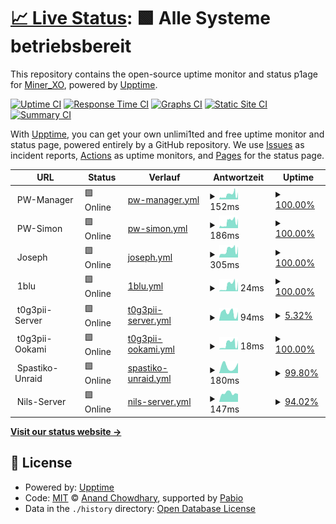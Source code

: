 # [📈 Live Status](https://MinerXO.github.io/upptime): <!--live status--> **🟩 Alle Systeme betriebsbereit**

This repository contains the open-source uptime monitor and status p1age for [Miner_XO](https://MinerXO.github.io/upptime), powered by [Upptime](https://github.com/upptime/upptime).

[![Uptime CI](https://github.com/MinerXO/upptime/workflows/Uptime%20CI/badge.svg)](https://github.com/MinerXO/upptime/actions?query=workflow%3A%22Uptime+CI%22)
[![Response Time CI](https://github.com/MinerXO/upptime/workflows/Response%20Time%20CI/badge.svg)](https://github.com/MinerXO/upptime/actions?query=workflow%3A%22Response+Time+CI%22)
[![Graphs CI](https://github.com/MinerXO/upptime/workflows/Graphs%20CI/badge.svg)](https://github.com/MinerXO/upptime/actions?query=workflow%3A%22Graphs+CI%22)
[![Static Site CI](https://github.com/MinerXO/upptime/workflows/Static%20Site%20CI/badge.svg)](https://github.com/MinerXO/upptime/actions?query=workflow%3A%22Static+Site+CI%22)
[![Summary CI](https://github.com/MinerXO/upptime/workflows/Summary%20CI/badge.svg)](https://github.com/MinerXO/upptime/actions?query=workflow%3A%22Summary+CI%22)

With [Upptime](https://upptime.js.org), you can get your own unlimi1ted and free uptime monitor and status page, powered entirely by a GitHub repository. We use [Issues](https://github.com/MinerXO/upptime/issues) as incident reports, [Actions](https://github.com/MinerXO/upptime/actions) as uptime monitors, and [Pages](https://MinerXO.github.io/upptime) for the status page.

<!--start: status pages-->
<!-- This summary is generated by Upptime (https://github.com/upptime/upptime) -->
<!-- Do not edit this manually, your changes will be overwritten -->
<!-- prettier-ignore -->
| URL | Status | Verlauf | Antwortzeit | Uptime |
| --- | ------ | ------- | ------------- | ------ |
| <img alt="" src="https://icons.duckduckgo.com/ip3/null.ico" height="13"> PW-Manager | 🟩 Online | [pw-manager.yml](https://github.com/MinerXO/upptime/commits/HEAD/history/pw-manager.yml) | <details><summary><img alt="Antwortzeit-Diagramm" src="./graphs/pw-manager/response-time-week.png" height="20"> 152ms</summary><br><a href="https://MinerXO.github.io/upptime/history/pw-manager"><img alt="Antwortzeit 395" src="https://img.shields.io/endpoint?url=https%3A%2F%2Fraw.githubusercontent.com%2FMinerXO%2Fupptime%2FHEAD%2Fapi%2Fpw-manager%2Fresponse-time.json"></a><br><a href="https://MinerXO.github.io/upptime/history/pw-manager"><img alt="Antwortzeit der letzten 24 Stunden 141" src="https://img.shields.io/endpoint?url=https%3A%2F%2Fraw.githubusercontent.com%2FMinerXO%2Fupptime%2FHEAD%2Fapi%2Fpw-manager%2Fresponse-time-day.json"></a><br><a href="https://MinerXO.github.io/upptime/history/pw-manager"><img alt="Antwortzeit der letzten 7 Tage 152" src="https://img.shields.io/endpoint?url=https%3A%2F%2Fraw.githubusercontent.com%2FMinerXO%2Fupptime%2FHEAD%2Fapi%2Fpw-manager%2Fresponse-time-week.json"></a><br><a href="https://MinerXO.github.io/upptime/history/pw-manager"><img alt="Antwortzeit der letzten 30 Tage 149" src="https://img.shields.io/endpoint?url=https%3A%2F%2Fraw.githubusercontent.com%2FMinerXO%2Fupptime%2FHEAD%2Fapi%2Fpw-manager%2Fresponse-time-month.json"></a><br><a href="https://MinerXO.github.io/upptime/history/pw-manager"><img alt="Antwortzeit des letzten Jahres 395" src="https://img.shields.io/endpoint?url=https%3A%2F%2Fraw.githubusercontent.com%2FMinerXO%2Fupptime%2FHEAD%2Fapi%2Fpw-manager%2Fresponse-time-year.json"></a></details> | <details><summary><a href="https://MinerXO.github.io/upptime/history/pw-manager">100.00%</a></summary><a href="https://MinerXO.github.io/upptime/history/pw-manager"><img alt="All-time uptime 99.53%" src="https://img.shields.io/endpoint?url=https%3A%2F%2Fraw.githubusercontent.com%2FMinerXO%2Fupptime%2FHEAD%2Fapi%2Fpw-manager%2Fuptime.json"></a><br><a href="https://MinerXO.github.io/upptime/history/pw-manager"><img alt="24-hour uptime 100.00%" src="https://img.shields.io/endpoint?url=https%3A%2F%2Fraw.githubusercontent.com%2FMinerXO%2Fupptime%2FHEAD%2Fapi%2Fpw-manager%2Fuptime-day.json"></a><br><a href="https://MinerXO.github.io/upptime/history/pw-manager"><img alt="7-day uptime 100.00%" src="https://img.shields.io/endpoint?url=https%3A%2F%2Fraw.githubusercontent.com%2FMinerXO%2Fupptime%2FHEAD%2Fapi%2Fpw-manager%2Fuptime-week.json"></a><br><a href="https://MinerXO.github.io/upptime/history/pw-manager"><img alt="30-day uptime 99.93%" src="https://img.shields.io/endpoint?url=https%3A%2F%2Fraw.githubusercontent.com%2FMinerXO%2Fupptime%2FHEAD%2Fapi%2Fpw-manager%2Fuptime-month.json"></a><br><a href="https://MinerXO.github.io/upptime/history/pw-manager"><img alt="1-year uptime 99.53%" src="https://img.shields.io/endpoint?url=https%3A%2F%2Fraw.githubusercontent.com%2FMinerXO%2Fupptime%2FHEAD%2Fapi%2Fpw-manager%2Fuptime-year.json"></a></details>
| <img alt="" src="https://icons.duckduckgo.com/ip3/null.ico" height="13"> PW-Simon | 🟩 Online | [pw-simon.yml](https://github.com/MinerXO/upptime/commits/HEAD/history/pw-simon.yml) | <details><summary><img alt="Antwortzeit-Diagramm" src="./graphs/pw-simon/response-time-week.png" height="20"> 186ms</summary><br><a href="https://MinerXO.github.io/upptime/history/pw-simon"><img alt="Antwortzeit 458" src="https://img.shields.io/endpoint?url=https%3A%2F%2Fraw.githubusercontent.com%2FMinerXO%2Fupptime%2FHEAD%2Fapi%2Fpw-simon%2Fresponse-time.json"></a><br><a href="https://MinerXO.github.io/upptime/history/pw-simon"><img alt="Antwortzeit der letzten 24 Stunden 150" src="https://img.shields.io/endpoint?url=https%3A%2F%2Fraw.githubusercontent.com%2FMinerXO%2Fupptime%2FHEAD%2Fapi%2Fpw-simon%2Fresponse-time-day.json"></a><br><a href="https://MinerXO.github.io/upptime/history/pw-simon"><img alt="Antwortzeit der letzten 7 Tage 186" src="https://img.shields.io/endpoint?url=https%3A%2F%2Fraw.githubusercontent.com%2FMinerXO%2Fupptime%2FHEAD%2Fapi%2Fpw-simon%2Fresponse-time-week.json"></a><br><a href="https://MinerXO.github.io/upptime/history/pw-simon"><img alt="Antwortzeit der letzten 30 Tage 182" src="https://img.shields.io/endpoint?url=https%3A%2F%2Fraw.githubusercontent.com%2FMinerXO%2Fupptime%2FHEAD%2Fapi%2Fpw-simon%2Fresponse-time-month.json"></a><br><a href="https://MinerXO.github.io/upptime/history/pw-simon"><img alt="Antwortzeit des letzten Jahres 458" src="https://img.shields.io/endpoint?url=https%3A%2F%2Fraw.githubusercontent.com%2FMinerXO%2Fupptime%2FHEAD%2Fapi%2Fpw-simon%2Fresponse-time-year.json"></a></details> | <details><summary><a href="https://MinerXO.github.io/upptime/history/pw-simon">100.00%</a></summary><a href="https://MinerXO.github.io/upptime/history/pw-simon"><img alt="All-time uptime 91.43%" src="https://img.shields.io/endpoint?url=https%3A%2F%2Fraw.githubusercontent.com%2FMinerXO%2Fupptime%2FHEAD%2Fapi%2Fpw-simon%2Fuptime.json"></a><br><a href="https://MinerXO.github.io/upptime/history/pw-simon"><img alt="24-hour uptime 100.00%" src="https://img.shields.io/endpoint?url=https%3A%2F%2Fraw.githubusercontent.com%2FMinerXO%2Fupptime%2FHEAD%2Fapi%2Fpw-simon%2Fuptime-day.json"></a><br><a href="https://MinerXO.github.io/upptime/history/pw-simon"><img alt="7-day uptime 100.00%" src="https://img.shields.io/endpoint?url=https%3A%2F%2Fraw.githubusercontent.com%2FMinerXO%2Fupptime%2FHEAD%2Fapi%2Fpw-simon%2Fuptime-week.json"></a><br><a href="https://MinerXO.github.io/upptime/history/pw-simon"><img alt="30-day uptime 96.74%" src="https://img.shields.io/endpoint?url=https%3A%2F%2Fraw.githubusercontent.com%2FMinerXO%2Fupptime%2FHEAD%2Fapi%2Fpw-simon%2Fuptime-month.json"></a><br><a href="https://MinerXO.github.io/upptime/history/pw-simon"><img alt="1-year uptime 91.43%" src="https://img.shields.io/endpoint?url=https%3A%2F%2Fraw.githubusercontent.com%2FMinerXO%2Fupptime%2FHEAD%2Fapi%2Fpw-simon%2Fuptime-year.json"></a></details>
| <img alt="" src="https://icons.duckduckgo.com/ip3/null.ico" height="13"> Joseph | 🟩 Online | [joseph.yml](https://github.com/MinerXO/upptime/commits/HEAD/history/joseph.yml) | <details><summary><img alt="Antwortzeit-Diagramm" src="./graphs/joseph/response-time-week.png" height="20"> 305ms</summary><br><a href="https://MinerXO.github.io/upptime/history/joseph"><img alt="Antwortzeit 523" src="https://img.shields.io/endpoint?url=https%3A%2F%2Fraw.githubusercontent.com%2FMinerXO%2Fupptime%2FHEAD%2Fapi%2Fjoseph%2Fresponse-time.json"></a><br><a href="https://MinerXO.github.io/upptime/history/joseph"><img alt="Antwortzeit der letzten 24 Stunden 280" src="https://img.shields.io/endpoint?url=https%3A%2F%2Fraw.githubusercontent.com%2FMinerXO%2Fupptime%2FHEAD%2Fapi%2Fjoseph%2Fresponse-time-day.json"></a><br><a href="https://MinerXO.github.io/upptime/history/joseph"><img alt="Antwortzeit der letzten 7 Tage 305" src="https://img.shields.io/endpoint?url=https%3A%2F%2Fraw.githubusercontent.com%2FMinerXO%2Fupptime%2FHEAD%2Fapi%2Fjoseph%2Fresponse-time-week.json"></a><br><a href="https://MinerXO.github.io/upptime/history/joseph"><img alt="Antwortzeit der letzten 30 Tage 323" src="https://img.shields.io/endpoint?url=https%3A%2F%2Fraw.githubusercontent.com%2FMinerXO%2Fupptime%2FHEAD%2Fapi%2Fjoseph%2Fresponse-time-month.json"></a><br><a href="https://MinerXO.github.io/upptime/history/joseph"><img alt="Antwortzeit des letzten Jahres 523" src="https://img.shields.io/endpoint?url=https%3A%2F%2Fraw.githubusercontent.com%2FMinerXO%2Fupptime%2FHEAD%2Fapi%2Fjoseph%2Fresponse-time-year.json"></a></details> | <details><summary><a href="https://MinerXO.github.io/upptime/history/joseph">100.00%</a></summary><a href="https://MinerXO.github.io/upptime/history/joseph"><img alt="All-time uptime 99.86%" src="https://img.shields.io/endpoint?url=https%3A%2F%2Fraw.githubusercontent.com%2FMinerXO%2Fupptime%2FHEAD%2Fapi%2Fjoseph%2Fuptime.json"></a><br><a href="https://MinerXO.github.io/upptime/history/joseph"><img alt="24-hour uptime 100.00%" src="https://img.shields.io/endpoint?url=https%3A%2F%2Fraw.githubusercontent.com%2FMinerXO%2Fupptime%2FHEAD%2Fapi%2Fjoseph%2Fuptime-day.json"></a><br><a href="https://MinerXO.github.io/upptime/history/joseph"><img alt="7-day uptime 100.00%" src="https://img.shields.io/endpoint?url=https%3A%2F%2Fraw.githubusercontent.com%2FMinerXO%2Fupptime%2FHEAD%2Fapi%2Fjoseph%2Fuptime-week.json"></a><br><a href="https://MinerXO.github.io/upptime/history/joseph"><img alt="30-day uptime 100.00%" src="https://img.shields.io/endpoint?url=https%3A%2F%2Fraw.githubusercontent.com%2FMinerXO%2Fupptime%2FHEAD%2Fapi%2Fjoseph%2Fuptime-month.json"></a><br><a href="https://MinerXO.github.io/upptime/history/joseph"><img alt="1-year uptime 99.86%" src="https://img.shields.io/endpoint?url=https%3A%2F%2Fraw.githubusercontent.com%2FMinerXO%2Fupptime%2FHEAD%2Fapi%2Fjoseph%2Fuptime-year.json"></a></details>
| <img alt="" src="https://icons.duckduckgo.com/ip3/null.ico" height="13"> 1blu | 🟩 Online | [1blu.yml](https://github.com/MinerXO/upptime/commits/HEAD/history/1blu.yml) | <details><summary><img alt="Antwortzeit-Diagramm" src="./graphs/1blu/response-time-week.png" height="20"> 24ms</summary><br><a href="https://MinerXO.github.io/upptime/history/1blu"><img alt="Antwortzeit 60" src="https://img.shields.io/endpoint?url=https%3A%2F%2Fraw.githubusercontent.com%2FMinerXO%2Fupptime%2FHEAD%2Fapi%2F1blu%2Fresponse-time.json"></a><br><a href="https://MinerXO.github.io/upptime/history/1blu"><img alt="Antwortzeit der letzten 24 Stunden 24" src="https://img.shields.io/endpoint?url=https%3A%2F%2Fraw.githubusercontent.com%2FMinerXO%2Fupptime%2FHEAD%2Fapi%2F1blu%2Fresponse-time-day.json"></a><br><a href="https://MinerXO.github.io/upptime/history/1blu"><img alt="Antwortzeit der letzten 7 Tage 24" src="https://img.shields.io/endpoint?url=https%3A%2F%2Fraw.githubusercontent.com%2FMinerXO%2Fupptime%2FHEAD%2Fapi%2F1blu%2Fresponse-time-week.json"></a><br><a href="https://MinerXO.github.io/upptime/history/1blu"><img alt="Antwortzeit der letzten 30 Tage 24" src="https://img.shields.io/endpoint?url=https%3A%2F%2Fraw.githubusercontent.com%2FMinerXO%2Fupptime%2FHEAD%2Fapi%2F1blu%2Fresponse-time-month.json"></a><br><a href="https://MinerXO.github.io/upptime/history/1blu"><img alt="Antwortzeit des letzten Jahres 60" src="https://img.shields.io/endpoint?url=https%3A%2F%2Fraw.githubusercontent.com%2FMinerXO%2Fupptime%2FHEAD%2Fapi%2F1blu%2Fresponse-time-year.json"></a></details> | <details><summary><a href="https://MinerXO.github.io/upptime/history/1blu">100.00%</a></summary><a href="https://MinerXO.github.io/upptime/history/1blu"><img alt="All-time uptime 99.96%" src="https://img.shields.io/endpoint?url=https%3A%2F%2Fraw.githubusercontent.com%2FMinerXO%2Fupptime%2FHEAD%2Fapi%2F1blu%2Fuptime.json"></a><br><a href="https://MinerXO.github.io/upptime/history/1blu"><img alt="24-hour uptime 100.00%" src="https://img.shields.io/endpoint?url=https%3A%2F%2Fraw.githubusercontent.com%2FMinerXO%2Fupptime%2FHEAD%2Fapi%2F1blu%2Fuptime-day.json"></a><br><a href="https://MinerXO.github.io/upptime/history/1blu"><img alt="7-day uptime 100.00%" src="https://img.shields.io/endpoint?url=https%3A%2F%2Fraw.githubusercontent.com%2FMinerXO%2Fupptime%2FHEAD%2Fapi%2F1blu%2Fuptime-week.json"></a><br><a href="https://MinerXO.github.io/upptime/history/1blu"><img alt="30-day uptime 100.00%" src="https://img.shields.io/endpoint?url=https%3A%2F%2Fraw.githubusercontent.com%2FMinerXO%2Fupptime%2FHEAD%2Fapi%2F1blu%2Fuptime-month.json"></a><br><a href="https://MinerXO.github.io/upptime/history/1blu"><img alt="1-year uptime 99.96%" src="https://img.shields.io/endpoint?url=https%3A%2F%2Fraw.githubusercontent.com%2FMinerXO%2Fupptime%2FHEAD%2Fapi%2F1blu%2Fuptime-year.json"></a></details>
| <img alt="" src="https://icons.duckduckgo.com/ip3/null.ico" height="13"> t0g3pii-Server | 🟩 Online | [t0g3pii-server.yml](https://github.com/MinerXO/upptime/commits/HEAD/history/t0g3pii-server.yml) | <details><summary><img alt="Antwortzeit-Diagramm" src="./graphs/t0g3pii-server/response-time-week.png" height="20"> 94ms</summary><br><a href="https://MinerXO.github.io/upptime/history/t0g3pii-server"><img alt="Antwortzeit 155" src="https://img.shields.io/endpoint?url=https%3A%2F%2Fraw.githubusercontent.com%2FMinerXO%2Fupptime%2FHEAD%2Fapi%2Ft0g3pii-server%2Fresponse-time.json"></a><br><a href="https://MinerXO.github.io/upptime/history/t0g3pii-server"><img alt="Antwortzeit der letzten 24 Stunden 94" src="https://img.shields.io/endpoint?url=https%3A%2F%2Fraw.githubusercontent.com%2FMinerXO%2Fupptime%2FHEAD%2Fapi%2Ft0g3pii-server%2Fresponse-time-day.json"></a><br><a href="https://MinerXO.github.io/upptime/history/t0g3pii-server"><img alt="Antwortzeit der letzten 7 Tage 94" src="https://img.shields.io/endpoint?url=https%3A%2F%2Fraw.githubusercontent.com%2FMinerXO%2Fupptime%2FHEAD%2Fapi%2Ft0g3pii-server%2Fresponse-time-week.json"></a><br><a href="https://MinerXO.github.io/upptime/history/t0g3pii-server"><img alt="Antwortzeit der letzten 30 Tage 137" src="https://img.shields.io/endpoint?url=https%3A%2F%2Fraw.githubusercontent.com%2FMinerXO%2Fupptime%2FHEAD%2Fapi%2Ft0g3pii-server%2Fresponse-time-month.json"></a><br><a href="https://MinerXO.github.io/upptime/history/t0g3pii-server"><img alt="Antwortzeit des letzten Jahres 155" src="https://img.shields.io/endpoint?url=https%3A%2F%2Fraw.githubusercontent.com%2FMinerXO%2Fupptime%2FHEAD%2Fapi%2Ft0g3pii-server%2Fresponse-time-year.json"></a></details> | <details><summary><a href="https://MinerXO.github.io/upptime/history/t0g3pii-server">5.32%</a></summary><a href="https://MinerXO.github.io/upptime/history/t0g3pii-server"><img alt="All-time uptime 82.44%" src="https://img.shields.io/endpoint?url=https%3A%2F%2Fraw.githubusercontent.com%2FMinerXO%2Fupptime%2FHEAD%2Fapi%2Ft0g3pii-server%2Fuptime.json"></a><br><a href="https://MinerXO.github.io/upptime/history/t0g3pii-server"><img alt="24-hour uptime 37.25%" src="https://img.shields.io/endpoint?url=https%3A%2F%2Fraw.githubusercontent.com%2FMinerXO%2Fupptime%2FHEAD%2Fapi%2Ft0g3pii-server%2Fuptime-day.json"></a><br><a href="https://MinerXO.github.io/upptime/history/t0g3pii-server"><img alt="7-day uptime 5.32%" src="https://img.shields.io/endpoint?url=https%3A%2F%2Fraw.githubusercontent.com%2FMinerXO%2Fupptime%2FHEAD%2Fapi%2Ft0g3pii-server%2Fuptime-week.json"></a><br><a href="https://MinerXO.github.io/upptime/history/t0g3pii-server"><img alt="30-day uptime 60.77%" src="https://img.shields.io/endpoint?url=https%3A%2F%2Fraw.githubusercontent.com%2FMinerXO%2Fupptime%2FHEAD%2Fapi%2Ft0g3pii-server%2Fuptime-month.json"></a><br><a href="https://MinerXO.github.io/upptime/history/t0g3pii-server"><img alt="1-year uptime 82.44%" src="https://img.shields.io/endpoint?url=https%3A%2F%2Fraw.githubusercontent.com%2FMinerXO%2Fupptime%2FHEAD%2Fapi%2Ft0g3pii-server%2Fuptime-year.json"></a></details>
| <img alt="" src="https://icons.duckduckgo.com/ip3/null.ico" height="13"> t0g3pii-Ookami | 🟩 Online | [t0g3pii-ookami.yml](https://github.com/MinerXO/upptime/commits/HEAD/history/t0g3pii-ookami.yml) | <details><summary><img alt="Antwortzeit-Diagramm" src="./graphs/t0g3pii-ookami/response-time-week.png" height="20"> 18ms</summary><br><a href="https://MinerXO.github.io/upptime/history/t0g3pii-ookami"><img alt="Antwortzeit 31" src="https://img.shields.io/endpoint?url=https%3A%2F%2Fraw.githubusercontent.com%2FMinerXO%2Fupptime%2FHEAD%2Fapi%2Ft0g3pii-ookami%2Fresponse-time.json"></a><br><a href="https://MinerXO.github.io/upptime/history/t0g3pii-ookami"><img alt="Antwortzeit der letzten 24 Stunden 18" src="https://img.shields.io/endpoint?url=https%3A%2F%2Fraw.githubusercontent.com%2FMinerXO%2Fupptime%2FHEAD%2Fapi%2Ft0g3pii-ookami%2Fresponse-time-day.json"></a><br><a href="https://MinerXO.github.io/upptime/history/t0g3pii-ookami"><img alt="Antwortzeit der letzten 7 Tage 18" src="https://img.shields.io/endpoint?url=https%3A%2F%2Fraw.githubusercontent.com%2FMinerXO%2Fupptime%2FHEAD%2Fapi%2Ft0g3pii-ookami%2Fresponse-time-week.json"></a><br><a href="https://MinerXO.github.io/upptime/history/t0g3pii-ookami"><img alt="Antwortzeit der letzten 30 Tage 18" src="https://img.shields.io/endpoint?url=https%3A%2F%2Fraw.githubusercontent.com%2FMinerXO%2Fupptime%2FHEAD%2Fapi%2Ft0g3pii-ookami%2Fresponse-time-month.json"></a><br><a href="https://MinerXO.github.io/upptime/history/t0g3pii-ookami"><img alt="Antwortzeit des letzten Jahres 31" src="https://img.shields.io/endpoint?url=https%3A%2F%2Fraw.githubusercontent.com%2FMinerXO%2Fupptime%2FHEAD%2Fapi%2Ft0g3pii-ookami%2Fresponse-time-year.json"></a></details> | <details><summary><a href="https://MinerXO.github.io/upptime/history/t0g3pii-ookami">100.00%</a></summary><a href="https://MinerXO.github.io/upptime/history/t0g3pii-ookami"><img alt="All-time uptime 100.00%" src="https://img.shields.io/endpoint?url=https%3A%2F%2Fraw.githubusercontent.com%2FMinerXO%2Fupptime%2FHEAD%2Fapi%2Ft0g3pii-ookami%2Fuptime.json"></a><br><a href="https://MinerXO.github.io/upptime/history/t0g3pii-ookami"><img alt="24-hour uptime 100.00%" src="https://img.shields.io/endpoint?url=https%3A%2F%2Fraw.githubusercontent.com%2FMinerXO%2Fupptime%2FHEAD%2Fapi%2Ft0g3pii-ookami%2Fuptime-day.json"></a><br><a href="https://MinerXO.github.io/upptime/history/t0g3pii-ookami"><img alt="7-day uptime 100.00%" src="https://img.shields.io/endpoint?url=https%3A%2F%2Fraw.githubusercontent.com%2FMinerXO%2Fupptime%2FHEAD%2Fapi%2Ft0g3pii-ookami%2Fuptime-week.json"></a><br><a href="https://MinerXO.github.io/upptime/history/t0g3pii-ookami"><img alt="30-day uptime 100.00%" src="https://img.shields.io/endpoint?url=https%3A%2F%2Fraw.githubusercontent.com%2FMinerXO%2Fupptime%2FHEAD%2Fapi%2Ft0g3pii-ookami%2Fuptime-month.json"></a><br><a href="https://MinerXO.github.io/upptime/history/t0g3pii-ookami"><img alt="1-year uptime 100.00%" src="https://img.shields.io/endpoint?url=https%3A%2F%2Fraw.githubusercontent.com%2FMinerXO%2Fupptime%2FHEAD%2Fapi%2Ft0g3pii-ookami%2Fuptime-year.json"></a></details>
| <img alt="" src="https://icons.duckduckgo.com/ip3/null.ico" height="13"> Spastiko-Unraid | 🟩 Online | [spastiko-unraid.yml](https://github.com/MinerXO/upptime/commits/HEAD/history/spastiko-unraid.yml) | <details><summary><img alt="Antwortzeit-Diagramm" src="./graphs/spastiko-unraid/response-time-week.png" height="20"> 180ms</summary><br><a href="https://MinerXO.github.io/upptime/history/spastiko-unraid"><img alt="Antwortzeit 230" src="https://img.shields.io/endpoint?url=https%3A%2F%2Fraw.githubusercontent.com%2FMinerXO%2Fupptime%2FHEAD%2Fapi%2Fspastiko-unraid%2Fresponse-time.json"></a><br><a href="https://MinerXO.github.io/upptime/history/spastiko-unraid"><img alt="Antwortzeit der letzten 24 Stunden 195" src="https://img.shields.io/endpoint?url=https%3A%2F%2Fraw.githubusercontent.com%2FMinerXO%2Fupptime%2FHEAD%2Fapi%2Fspastiko-unraid%2Fresponse-time-day.json"></a><br><a href="https://MinerXO.github.io/upptime/history/spastiko-unraid"><img alt="Antwortzeit der letzten 7 Tage 180" src="https://img.shields.io/endpoint?url=https%3A%2F%2Fraw.githubusercontent.com%2FMinerXO%2Fupptime%2FHEAD%2Fapi%2Fspastiko-unraid%2Fresponse-time-week.json"></a><br><a href="https://MinerXO.github.io/upptime/history/spastiko-unraid"><img alt="Antwortzeit der letzten 30 Tage 218" src="https://img.shields.io/endpoint?url=https%3A%2F%2Fraw.githubusercontent.com%2FMinerXO%2Fupptime%2FHEAD%2Fapi%2Fspastiko-unraid%2Fresponse-time-month.json"></a><br><a href="https://MinerXO.github.io/upptime/history/spastiko-unraid"><img alt="Antwortzeit des letzten Jahres 230" src="https://img.shields.io/endpoint?url=https%3A%2F%2Fraw.githubusercontent.com%2FMinerXO%2Fupptime%2FHEAD%2Fapi%2Fspastiko-unraid%2Fresponse-time-year.json"></a></details> | <details><summary><a href="https://MinerXO.github.io/upptime/history/spastiko-unraid">99.80%</a></summary><a href="https://MinerXO.github.io/upptime/history/spastiko-unraid"><img alt="All-time uptime 97.44%" src="https://img.shields.io/endpoint?url=https%3A%2F%2Fraw.githubusercontent.com%2FMinerXO%2Fupptime%2FHEAD%2Fapi%2Fspastiko-unraid%2Fuptime.json"></a><br><a href="https://MinerXO.github.io/upptime/history/spastiko-unraid"><img alt="24-hour uptime 100.00%" src="https://img.shields.io/endpoint?url=https%3A%2F%2Fraw.githubusercontent.com%2FMinerXO%2Fupptime%2FHEAD%2Fapi%2Fspastiko-unraid%2Fuptime-day.json"></a><br><a href="https://MinerXO.github.io/upptime/history/spastiko-unraid"><img alt="7-day uptime 99.80%" src="https://img.shields.io/endpoint?url=https%3A%2F%2Fraw.githubusercontent.com%2FMinerXO%2Fupptime%2FHEAD%2Fapi%2Fspastiko-unraid%2Fuptime-week.json"></a><br><a href="https://MinerXO.github.io/upptime/history/spastiko-unraid"><img alt="30-day uptime 99.27%" src="https://img.shields.io/endpoint?url=https%3A%2F%2Fraw.githubusercontent.com%2FMinerXO%2Fupptime%2FHEAD%2Fapi%2Fspastiko-unraid%2Fuptime-month.json"></a><br><a href="https://MinerXO.github.io/upptime/history/spastiko-unraid"><img alt="1-year uptime 97.44%" src="https://img.shields.io/endpoint?url=https%3A%2F%2Fraw.githubusercontent.com%2FMinerXO%2Fupptime%2FHEAD%2Fapi%2Fspastiko-unraid%2Fuptime-year.json"></a></details>
| <img alt="" src="https://icons.duckduckgo.com/ip3/null.ico" height="13"> Nils-Server | 🟩 Online | [nils-server.yml](https://github.com/MinerXO/upptime/commits/HEAD/history/nils-server.yml) | <details><summary><img alt="Antwortzeit-Diagramm" src="./graphs/nils-server/response-time-week.png" height="20"> 147ms</summary><br><a href="https://MinerXO.github.io/upptime/history/nils-server"><img alt="Antwortzeit 141" src="https://img.shields.io/endpoint?url=https%3A%2F%2Fraw.githubusercontent.com%2FMinerXO%2Fupptime%2FHEAD%2Fapi%2Fnils-server%2Fresponse-time.json"></a><br><a href="https://MinerXO.github.io/upptime/history/nils-server"><img alt="Antwortzeit der letzten 24 Stunden 170" src="https://img.shields.io/endpoint?url=https%3A%2F%2Fraw.githubusercontent.com%2FMinerXO%2Fupptime%2FHEAD%2Fapi%2Fnils-server%2Fresponse-time-day.json"></a><br><a href="https://MinerXO.github.io/upptime/history/nils-server"><img alt="Antwortzeit der letzten 7 Tage 147" src="https://img.shields.io/endpoint?url=https%3A%2F%2Fraw.githubusercontent.com%2FMinerXO%2Fupptime%2FHEAD%2Fapi%2Fnils-server%2Fresponse-time-week.json"></a><br><a href="https://MinerXO.github.io/upptime/history/nils-server"><img alt="Antwortzeit der letzten 30 Tage 141" src="https://img.shields.io/endpoint?url=https%3A%2F%2Fraw.githubusercontent.com%2FMinerXO%2Fupptime%2FHEAD%2Fapi%2Fnils-server%2Fresponse-time-month.json"></a><br><a href="https://MinerXO.github.io/upptime/history/nils-server"><img alt="Antwortzeit des letzten Jahres 141" src="https://img.shields.io/endpoint?url=https%3A%2F%2Fraw.githubusercontent.com%2FMinerXO%2Fupptime%2FHEAD%2Fapi%2Fnils-server%2Fresponse-time-year.json"></a></details> | <details><summary><a href="https://MinerXO.github.io/upptime/history/nils-server">94.02%</a></summary><a href="https://MinerXO.github.io/upptime/history/nils-server"><img alt="All-time uptime 98.15%" src="https://img.shields.io/endpoint?url=https%3A%2F%2Fraw.githubusercontent.com%2FMinerXO%2Fupptime%2FHEAD%2Fapi%2Fnils-server%2Fuptime.json"></a><br><a href="https://MinerXO.github.io/upptime/history/nils-server"><img alt="24-hour uptime 58.12%" src="https://img.shields.io/endpoint?url=https%3A%2F%2Fraw.githubusercontent.com%2FMinerXO%2Fupptime%2FHEAD%2Fapi%2Fnils-server%2Fuptime-day.json"></a><br><a href="https://MinerXO.github.io/upptime/history/nils-server"><img alt="7-day uptime 94.02%" src="https://img.shields.io/endpoint?url=https%3A%2F%2Fraw.githubusercontent.com%2FMinerXO%2Fupptime%2FHEAD%2Fapi%2Fnils-server%2Fuptime-week.json"></a><br><a href="https://MinerXO.github.io/upptime/history/nils-server"><img alt="30-day uptime 98.15%" src="https://img.shields.io/endpoint?url=https%3A%2F%2Fraw.githubusercontent.com%2FMinerXO%2Fupptime%2FHEAD%2Fapi%2Fnils-server%2Fuptime-month.json"></a><br><a href="https://MinerXO.github.io/upptime/history/nils-server"><img alt="1-year uptime 98.15%" src="https://img.shields.io/endpoint?url=https%3A%2F%2Fraw.githubusercontent.com%2FMinerXO%2Fupptime%2FHEAD%2Fapi%2Fnils-server%2Fuptime-year.json"></a></details>

<!--end: status pages-->

[**Visit our status website →**](https://MinerXO.github.io/upptime)

## 📄 License

- Powered by: [Upptime](https://github.com/upptime/upptime)
- Code: [MIT](./LICENSE) © [Anand Chowdhary](https://anandchowdhary.com), supported by [Pabio](https://pabio.com)
- Data in the `./history` directory: [Open Database License](https://opendatacommons.org/licenses/odbl/1-0/)
